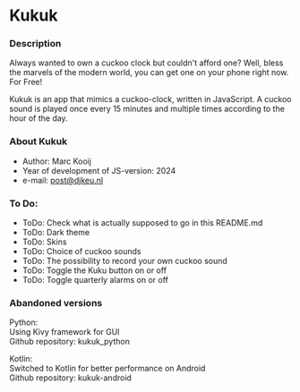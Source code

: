 # Kukuk


### Description

Always wanted to own a cuckoo clock but couldn't afford one?
Well, bless the marvels of the modern world, you can get one on your phone right now. For Free!

Kukuk is an app that mimics a cuckoo-clock, written in JavaScript.
A cuckoo sound is played once every 15 minutes and multiple times according to the hour of the day.



### About Kukuk

- Author: Marc Kooij
- Year of development of JS-version: 2024
- e-mail: post@djkeu.nl



### To Do:

- ToDo: Check what is actually supposed to go in this README.md
- ToDo: Dark theme
- ToDo: Skins
- ToDo: Choice of cuckoo sounds
- ToDo: The possibility to record your own cuckoo sound
- ToDo: Toggle the Kuku button on or off
- ToDo: Toggle quarterly alarms on or off



### Abandoned versions

Python:\
Using Kivy framework for GUI\
Github repository: kukuk_python

Kotlin:\
Switched to Kotlin for better performance on Android\
Github repository: kukuk-android
